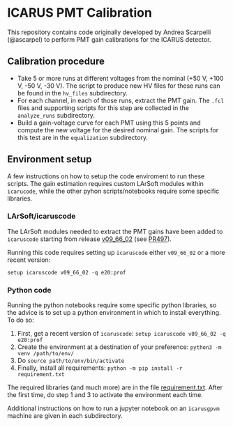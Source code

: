 # ICARUS PMT Calibration
This repository contains code originally developed by Andrea Scarpelli (@ascarpel) to perform PMT gain calibrations for the ICARUS detector.

## Calibration procedure

* Take 5 or more runs at different voltages from the nominal (+50 V, +100 V, -50 V, -30 V). The script to produce new HV files for these runs can be found in the `hv_files` subdirectory.
* For each channel, in each of those runs, extract the PMT gain. The `.fcl` files and supporting scripts for this step are collected in the `analyze_runs` subdirectory.
* Build a gain-voltage curve for each PMT using this 5 points and compute the new voltage for the desired nominal gain. The scripts for this test are in the `equalization` subdirectory.

## Environment setup
A few instructions on how to setup the code enviroment to run these scripts.
The gain estimation requires custom LArSoft modules within `icarucode`, while the other pyhon scripts/notebooks require some specific libraries.

### LArSoft/icaruscode
The LArSoft modules needed to extract the PMT gains have been added to `icaruscode` starting from release [v09_66_02](https://github.com/SBNSoftware/icaruscode/tree/v09_66_02) (see [PR497](https://github.com/SBNSoftware/icaruscode/pull/497)).

Running this code requires setting up `icaruscode` either `v09_66_02` or a more recent version:
```
setup icaruscode v09_66_02 -q e20:prof
``` 
### Python code
Running the python notebooks require some specific python libraries, so the advice is to set up a python environment in which to install everything. To do so:

1. First, get a recent version of `icaruscode`: `setup icaruscode v09_66_02 -q e20:prof`
2. Create the environment at a destination of your preference:  `python3 -m venv /path/to/env/`
3. Do `source path/to/env/bin/activate`
4. Finally, install all requirements:  `python -m pip install -r requirement.txt`

The required libraries (and much more) are in the file [requirement.txt](../requirement.txt). 
After the first time, do step 1 and 3 to activate the environment each time.

Additional instructions on how to run a jupyter notebook on an `icarusgpvm` machine are given in each subdirectory.

